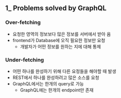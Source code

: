 ## 1_ Problems solved by GraphQL

### Over-fetching

- 요청한 영역의 정보보다 많은 정보를 서버에서 받아 옴
- frontend가 Database에 오직 필요한 정보만 요청
  - 개발자가 어떤 정보를 원하는 지에 대해 통제



### Under-fetching

- 어떤 하나를 완성하기 위해 다른 요정들을 해야할 때 발생
- REST에서 하나를 완성하려고 많은 소스를 요청
- GraphQL에서는 한개의 query로 가능
  - GraphQL에는 한개의 endpoint만 존재

